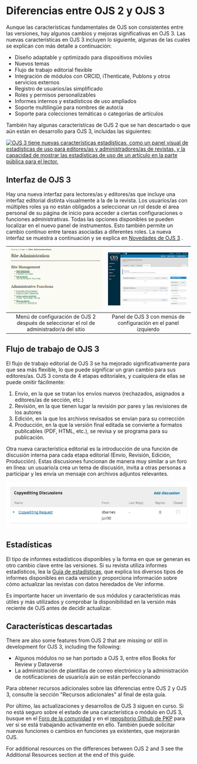 # Diferencias entre OJS 2 y OJS 3

Aunque las características fundamentales de OJS son consistentes entre las versiones, hay algunos cambios y mejoras significativas en OJS 3. Las nuevas características en OJS 3 incluyen lo siguiente, algunas de las cuales se explican con más detalle a continuación:

* Diseño adaptable y optimizado para dispositivos móviles
* Nuevos temas
* Flujo de trabajo editorial flexible
* Integración de módulos con ORCID, iThenticate, Publons y otros servicios externos
* Registro de usuarios/as simplificado
* Roles y permisos personalizables
* Informes internos y estadísticos de uso ampliados
* Soporte multilingüe para nombres de autor/a
* Soporte para colecciones temáticas o categorías de artículos

También hay algunas características de OJS 2 que se han descartado o que aún están en desarrollo para OJS 3, incluidas las siguientes:

[![OJS 3 tiene nuevas características estadísticas, como un panel visual de estadísticas de uso para editores/as y administradores/as de revistas, y la capacidad de mostrar las estadísticas de uso de un artículo en la parte pública para el lector.](https://img.youtube.com/vi/UFkEj2kXd-0/0.jpg)](https://www.youtube.com/watch?feature=player_embedded&v=UFkEj2kXd-0&list=PLg358gdRUrDX7Ai8HcN2vqPM1g0HHG7nu)

## Interfaz de OJS 3

Hay una nueva interfaz para lectores/as y editores/as que incluye una interfaz editorial distinta visualmente a la de la revista. Los usuarios/as con múltiples roles ya no están obligados a seleccionar un rol desde el área personal de su página de inicio para acceder a ciertas configuraciones o funciones administrativas. Todas las opciones disponibles se pueden localizar en el nuevo panel de instrumentos. Esto también permite un cambio continuo entre tareas asociadas a diferentes roles. La nueva interfaz se muestra a continuación y se explica en [Novedades de OJS 3](https://docs.pkp.sfu.ca/learning-ojs/es/introduction#novedades-en-ojs-31) .

|                 ![Dashboard menu in OJS 2.](./assets/ojs-2-settings.png)                  |    ![Dashboard menu in OJS 3.](./assets/ojs-3-dashboard.png)    |
|:-----------------------------------------------------------------------------------------:|:---------------------------------------------------------------:|
| Menú de configuración de OJS 2 después de seleccionar el rol de administrador/a del sitio | Panel de OJS 3 con menús de configuración en el panel izquierdo |

## Flujo de trabajo de OJS 3

El flujo de trabajo editorial de OJS 3 se ha mejorado significativamente para que sea más flexible, lo que puede significar un gran cambio para sus editores/as. OJS 3 consta de 4 etapas editoriales, y cualquiera de ellas se puede omitir fácilmente:

1. Envío, en la que se tratan los envíos nuevos (rechazados, asignados a editores/as de sección, etc.)
2. Revisión, en la que tienen lugar la revisión por pares y las revisiones de los autores
3. Edición, en la que los archivos revisados se envían para su corrección
4. Producción, en la que la versión final editada se convierte a formatos publicables (PDF, HTML, etc.), se revisa y se programa para su publicación.

Otra nueva característica editorial es la introducción de una función de discusión interna para cada etapa editorial (Envío, Revisión, Edición, Producción). Estas discusiones funcionan de manera muy similar a un foro en línea: un usuario/a crea un tema de discusión, invita a otras personas a participar y les envía un mensaje con archivos adjuntos relevantes.

![Copyediting discussion menu with one copyediting request.](./assets/ojs-3-discussions.png)

## Estadísticas

El tipo de informes estadísticos disponibles y la forma en que se generan es otro cambio clave entre las versiones. Si su revista utiliza informes estadísticos, lea la [Guía de estadísticas](https://docs.pkp.sfu.ca/admin-guide/en/statistics), que explica los diversos tipos de informes disponibles en cada versión y proporciona información sobre cómo actualizar las revistas con datos heredados de Ver informe.

Es importante hacer un inventario de sus módulos y características más útiles y más utilizados y comprobar la disponibilidad en la versión más reciente de OJS antes de decidir actualizar.

## Características descartadas

There are also some features from OJS 2 that are missing or still in development for OJS 3, including the following:

* Algunos módulos no se han portado a OJS 3, entre ellos Books for Review y Dataverse
* La administración de plantillas de correo electrónico y la administración de notificaciones de usuario/a aún se están perfeccionando

Para obtener recursos adicionales sobre las diferencias entre OJS 2 y OJS 3, consulte la sección "Recursos adicionales" al final de esta guía.

Por último, las actualizaciones y desarrollos de OJS 3 siguen en curso. Si no está seguro sobre el estado de una característica o módulo en OJS 3, busque en el [Foro de la comunidad](https://forum.pkp.sfu.ca/) y en el [repositorio Github de PKP](https://github.com/pkp/pkp-lib/issues) para ver si se está trabajando activamente en ello. También puede solicitar nuevas funciones o cambios en funciones ya existentes, que mejorarán OJS.

For additional resources on the differences between OJS 2 and 3 see the Additional Resources section at the end of this guide.
